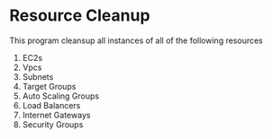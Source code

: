 # Resource Cleanup
This program cleansup all instances of all of the following resources
1. EC2s
2. Vpcs
3. Subnets
4. Target Groups
5. Auto Scaling Groups
6. Load Balancers
7. Internet Gateways
8. Security Groups
